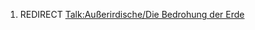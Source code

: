 1.  REDIRECT [Talk:Außerirdische/Die Bedrohung der
    Erde](Talk:Außerirdische/Die_Bedrohung_der_Erde "wikilink")
